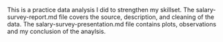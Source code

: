 This is a practice data analysis I did to strengthen my skillset. The salary-survey-report.md file covers the source, description, and cleaning of the data. The salary-survey-presentation.md file contains plots, observations and my conclusion of the anaylsis.
